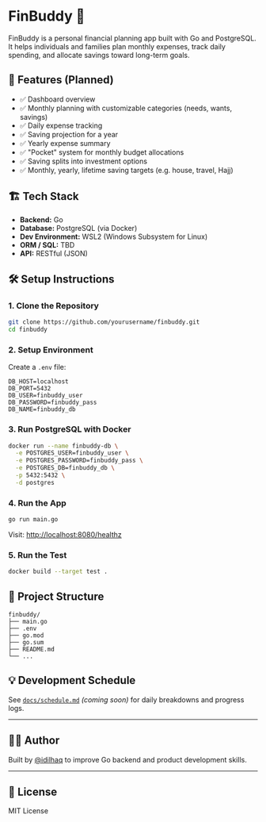 # FinBuddy 🧾

FinBuddy is a personal financial planning app built with Go and PostgreSQL. It helps individuals and families plan monthly expenses, track daily spending, and allocate savings toward long-term goals.

## 🚀 Features (Planned)

- ✅ Dashboard overview
- ✅ Monthly planning with customizable categories (needs, wants, savings)
- ✅ Daily expense tracking
- ✅ Saving projection for a year
- ✅ Yearly expense summary
- ✅ "Pocket" system for monthly budget allocations
- ✅ Saving splits into investment options
- ✅ Monthly, yearly, lifetime saving targets (e.g. house, travel, Hajj)

## 🏗 Tech Stack

- **Backend:** Go
- **Database:** PostgreSQL (via Docker)
- **Dev Environment:** WSL2 (Windows Subsystem for Linux)
- **ORM / SQL:** TBD
- **API:** RESTful (JSON)

## 🛠 Setup Instructions

### 1. Clone the Repository
```bash
git clone https://github.com/yourusername/finbuddy.git
cd finbuddy
```

### 2. Setup Environment
Create a `.env` file:
```
DB_HOST=localhost
DB_PORT=5432
DB_USER=finbuddy_user
DB_PASSWORD=finbuddy_pass
DB_NAME=finbuddy_db
```

### 3. Run PostgreSQL with Docker
```bash
docker run --name finbuddy-db \
  -e POSTGRES_USER=finbuddy_user \
  -e POSTGRES_PASSWORD=finbuddy_pass \
  -e POSTGRES_DB=finbuddy_db \
  -p 5432:5432 \
  -d postgres
```

### 4. Run the App
```bash
go run main.go
```

Visit: [http://localhost:8080/healthz](http://localhost:8080/healthz)

### 5. Run the Test
```bash
docker build --target test .
```

## 📁 Project Structure

```
finbuddy/
├── main.go
├── .env
├── go.mod
├── go.sum
├── README.md
└── ...
```

## 💡 Development Schedule

See [`docs/schedule.md`](docs/schedule.md) _(coming soon)_ for daily breakdowns and progress logs.

---

## 🧑‍💻 Author

Built by [@idilhaq](https://github.com/idilhaq) to improve Go backend and product development skills.

---

## 📜 License

MIT License
